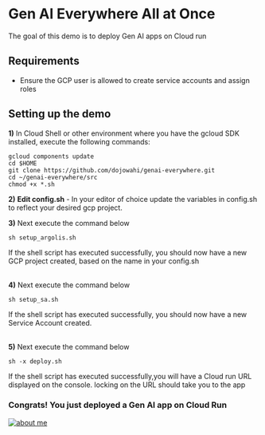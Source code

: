 # Gen AI Everywhere All at Once
The goal of this demo is to deploy Gen AI apps on Cloud run

## Requirements
* Ensure the GCP user is allowed to create service accounts and assign roles


## Setting up the demo
**1)** In Cloud Shell or other environment where you have the gcloud SDK installed, execute the following commands:
```console
gcloud components update 
cd $HOME
git clone https://github.com/dojowahi/genai-everywhere.git
cd ~/genai-everywhere/src
chmod +x *.sh
```

**2)** **Edit config.sh** - In your editor of choice update the variables in config.sh to reflect your desired gcp project.

**3)** Next execute the command below

```console
sh setup_argolis.sh
```
If the shell script has executed successfully, you should now have a new GCP project created, based on the name in your config.sh
<br/><br/>

**4)** Next execute the command below

```console
sh setup_sa.sh
```
If the shell script has executed successfully, you should now have a new Service Account created.
<br/><br/>


**5)** Next execute the command below

```console
sh -x deploy.sh
```

If the shell script has executed successfully,you will have a Cloud run URL displayed on the console.
locking on the URL should take you to the app 


### Congrats! You just deployed a Gen AI app on Cloud Run

[![about me](https://img.shields.io/badge/About.me-00A98F.svg?style=for-the-badge&logo=aboutdotme&logoColor=white)](https://dojowahi.github.io/) 
